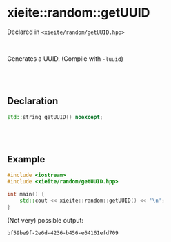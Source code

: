 # xieite::random::getUUID
Declared in `<xieite/random/getUUID.hpp>`

<br/>

Generates a UUID. (Compile with `-luuid`)

<br/><br/>

## Declaration
```cpp
std::string getUUID() noexcept;
```

<br/><br/>

## Example
```cpp
#include <iostream>
#include <xieite/random/getUUID.hpp>

int main() {
	std::cout << xieite::random::getUUID() << '\n';
}
```
(Not very) possible output:
```
bf59be9f-2e6d-4236-b456-e64161efd709
```
